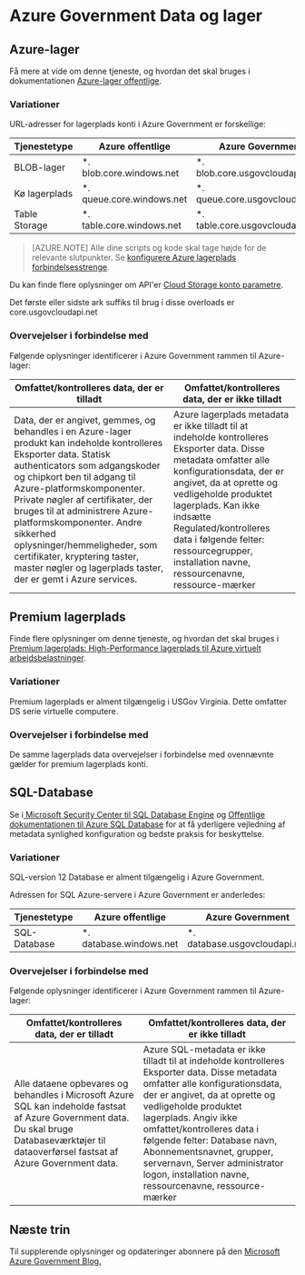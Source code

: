 <properties
    pageTitle="Azure Government dokumentation | Microsoft Azure"
    description="Dette giver en sammenligning af funktioner og vejledning om udvikling af programmer til Azure Government"
    services="Azure-Government"
    cloud="gov" 
    documentationCenter=""
    authors="ryansoc"
    manager="zakramer"
    editor=""/>

<tags
    ms.service="multiple"
    ms.devlang="na"
    ms.topic="article"
    ms.tgt_pltfrm="na"
    ms.workload="azure-government"
    ms.date="09/30/2016"
    ms.author="ryansoc"/>


#  <a name="azure-government-data-and-storage"></a>Azure Government Data og lager

##  <a name="azure-storage"></a>Azure-lager

Få mere at vide om denne tjeneste, og hvordan det skal bruges i dokumentationen [Azure-lager offentlige](https://azure.microsoft.com/documentation/services/storage/).

### <a name="variations"></a>Variationer

URL-adresser for lagerplads konti i Azure Government er forskellige:

Tjenestetype|Azure offentlige|Azure Government
---|---|---
BLOB-lager|*. blob.core.windows.net|*. blob.core.usgovcloudapi.net
Kø lagerplads|*. queue.core.windows.net|*. queue.core.usgovcloudapi.net
Table Storage|*. table.core.windows.net| *. table.core.usgovcloudapi.net

>[AZURE.NOTE] Alle dine scripts og kode skal tage højde for de relevante slutpunkter.  Se [konfigurere Azure lagerplads forbindelsesstrenge](../storage-configure-connection-string.md#creating-a-connection-string-to-the-explicit-storage-endpoint). 

Du kan finde flere oplysninger om API'er <a href="https://msdn.microsoft.com/en-us/library/azure/mt616540.aspx">Cloud Storage konto parametre</a>.

Det første eller sidste ark suffiks til brug i disse overloads er core.usgovcloudapi.net 

### <a name="considerations"></a>Overvejelser i forbindelse med

Følgende oplysninger identificerer i Azure Government rammen til Azure-lager:

| Omfattet/kontrolleres data, der er tilladt | Omfattet/kontrolleres data, der er ikke tilladt |
|--------------------------------------------------------------------------------------|-----------------------------------------------------------------------------------------------------------------------------------------------------------------------------------------------------------------------------------------------------------------------------------------------------------------|
| Data, der er angivet, gemmes, og behandles i en Azure-lager produkt kan indeholde kontrolleres Eksporter data. Statisk authenticators som adgangskoder og chipkort ben til adgang til Azure-platformskomponenter. Private nøgler af certifikater, der bruges til at administrere Azure-platformskomponenter. Andre sikkerhed oplysninger/hemmeligheder, som certifikater, kryptering taster, master nøgler og lagerplads taster, der er gemt i Azure services. | Azure lagerplads metadata er ikke tilladt til at indeholde kontrolleres Eksporter data. Disse metadata omfatter alle konfigurationsdata, der er angivet, da at oprette og vedligeholde produktet lagerplads.  Kan ikke indsætte Regulated/kontrolleres data i følgende felter: ressourcegrupper, installation navne, ressourcenavne, ressource-mærker  

##  <a name="premium-storage"></a>Premium lagerplads

Finde flere oplysninger om denne tjeneste, og hvordan det skal bruges i [Premium lagerplads: High-Performance lagerplads til Azure virtuelt arbejdsbelastninger](../storage/storage-premium-storage.md).

###  <a name="variations"></a>Variationer

Premium lagerplads er alment tilgængelig i USGov Virginia. Dette omfatter DS serie virtuelle computere. 

### <a name="considerations"></a>Overvejelser i forbindelse med

De samme lagerplads data overvejelser i forbindelse med ovennævnte gælder for premium lagerplads konti. 

##  <a name="sql-database"></a>SQL-Database

Se i<a href="https://msdn.microsoft.com/en-us/library/bb510589.aspx"> Microsoft Security Center til SQL Database Engine</a> og [Offentlige dokumentationen til Azure SQL Database](https://azure.microsoft.com/documentation/services/sql-database/) for at få yderligere vejledning af metadata synlighed konfiguration og bedste praksis for beskyttelse.

### <a name="variations"></a>Variationer

SQL-version 12 Database er alment tilgængelig i Azure Government.

Adressen for SQL Azure-servere i Azure Government er anderledes:

Tjenestetype|Azure offentlige|Azure Government
---|---|---
SQL-Database|*. database.windows.net|*. database.usgovcloudapi.net

### <a name="considerations"></a>Overvejelser i forbindelse med

Følgende oplysninger identificerer i Azure Government rammen til Azure-lager:

| Omfattet/kontrolleres data, der er tilladt | Omfattet/kontrolleres data, der er ikke tilladt |
|--------------------------------------------------------------------------------------|-----------------------------------------------------------------------------------------------------------------------------------------------------------------------------------------------------------------------------------------------------------------------------------------------------------------|
| Alle dataene opbevares og behandles i Microsoft Azure SQL kan indeholde fastsat af Azure Government data. Du skal bruge Databaseværktøjer til dataoverførsel fastsat af Azure Government data. | Azure SQL-metadata er ikke tilladt til at indeholde kontrolleres Eksporter data. Disse metadata omfatter alle konfigurationsdata, der er angivet, da at oprette og vedligeholde produktet lagerplads.  Angiv ikke omfattet/kontrolleres data i følgende felter: Database navn, Abonnementsnavnet, grupper, servernavn, Server administrator logon, installation navne, ressourcenavne, ressource-mærker

##  <a name="next-steps"></a>Næste trin

Til supplerende oplysninger og opdateringer abonnere på den <a href="https://blogs.msdn.microsoft.com/azuregov/">Microsoft Azure Government Blog.</a>
